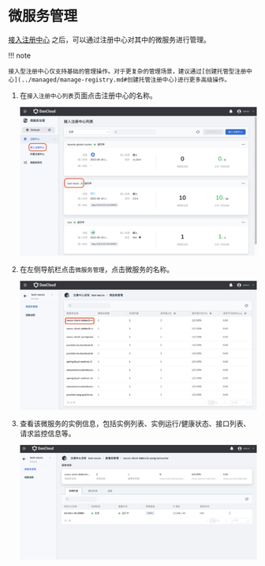 # 微服务管理

[接入注册中心](./manage-registry.md#接入注册中心) 之后，可以通过注册中心对其中的微服务进行管理。

!!! note

    接入型注册中心仅支持基础的管理操作。对于更复杂的管理场景，建议通过[创建托管型注册中心](../managed/manage-registry.md#创建托管注册中心)进行更多高级操作。

1. 在`接入注册中心列表`页面点击注册中心的名称。

    ![点击注册中心名称](imgs/service01.png)

2. 在左侧导航栏点击`微服务管理`，点击微服务的名称。

    ![点击注册中心名称](imgs/service02.png)

3. 查看该微服务的实例信息，包括实例列表、实例运行/健康状态、接口列表、请求监控信息等。

    ![点击注册中心名称](imgs/service03.png)
